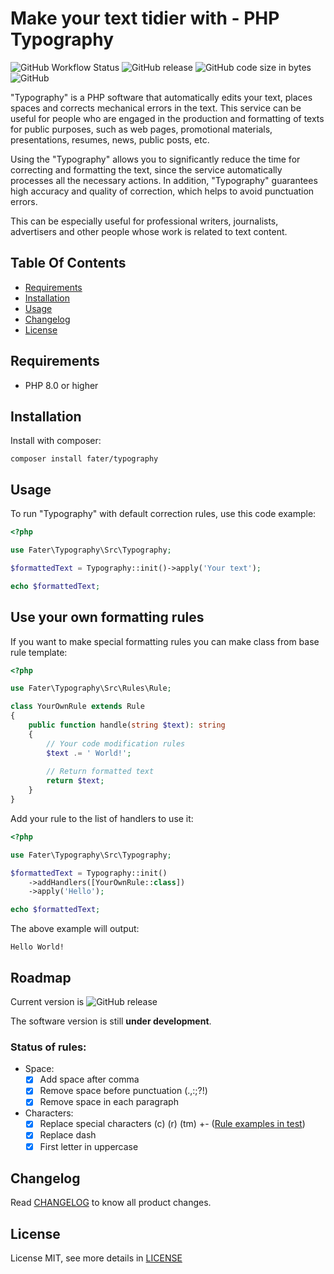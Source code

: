 # Make your text tidier with - PHP Typography

![GitHub Workflow Status](https://img.shields.io/github/actions/workflow/status/fater/typography/run-test.yml)
![GitHub release](https://img.shields.io/github/v/release/fater/typography?display_name=release)
![GitHub code size in bytes](https://img.shields.io/github/languages/code-size/fater/typography)
![GitHub](https://img.shields.io/github/license/fater/typography)

"Typography" is a PHP software that automatically edits your text, places spaces and corrects mechanical errors in the text. This service can be useful for people who are engaged in the production and formatting of texts for public purposes, such as web pages, promotional materials, presentations, resumes, news, public posts, etc.

Using the "Typography" allows you to significantly reduce the time for correcting and formatting the text, since the service automatically processes all the necessary actions. In addition, "Typography" guarantees high accuracy and quality of correction, which helps to avoid punctuation errors.

This can be especially useful for professional writers, journalists, advertisers and other people whose work is related to text content.

## Table Of Contents

- [Requirements](#requirements)
- [Installation](#installation)
- [Usage](#usage)
- [Changelog](#changelog)
- [License](#license)

## Requirements

- PHP 8.0 or higher

## Installation

Install with composer:

```shell
composer install fater/typography
```

## Usage

To run "Typography" with default correction rules, use this code example:
```php
<?php

use Fater\Typography\Src\Typography;

$formattedText = Typography::init()->apply('Your text');

echo $formattedText;
```

## Use your own formatting rules

If you want to make special formatting rules you can make class from base rule template:
```php
<?php

use Fater\Typography\Src\Rules\Rule;

class YourOwnRule extends Rule
{
    public function handle(string $text): string
    {
        // Your code modification rules
        $text .= ' World!';
        
        // Return formatted text
        return $text;
    }
}
```

Add your rule to the list of handlers to use it:
```php
<?php

use Fater\Typography\Src\Typography;

$formattedText = Typography::init()
    ->addHandlers([YourOwnRule::class])
    ->apply('Hello');

echo $formattedText;
```

The above example will output:
```
Hello World!
```

## Roadmap

Current version is ![GitHub release](https://img.shields.io/github/v/release/fater/typography?display_name=release)

The software version is still **under development**.

### Status of rules:

- Space:
  - [x] Add space after comma
  - [x] Remove space before punctuation (.,:;?!)
  - [x] Remove space in each paragraph
- Characters:
  - [x] Replace special characters (c) (r) (tm) +- ([Rule examples in test](tests/Rules/Characters/ReplaceSpecialCharactersTest.php))
  - [x] Replace dash
  - [X] First letter in uppercase

## Changelog

Read [CHANGELOG](CHANGELOG.md) to know all product changes.

## License

License MIT, see more details in [LICENSE](LICENSE)
